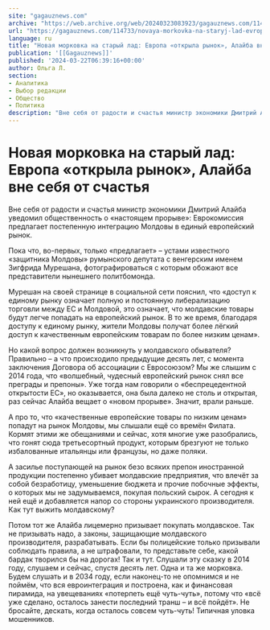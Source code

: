 ```yaml
---
site: "gagauznews.com"
archive: "https://web.archive.org/web/20240323083923/gagauznews.com/114733/novaya-morkovka-na-staryj-lad-evropa-otkryla-rynok-alajba-vne-sebya-ot-schastya.html"
url: "https://gagauznews.com/114733/novaya-morkovka-na-staryj-lad-evropa-otkryla-rynok-alajba-vne-sebya-ot-schastya.html"
language: ru
title: "Новая морковка на старый лад: Европа «открыла рынок», Алайба вне себя от счастья"
publication: '[[Gagauznews]]'
published: '2024-03-22T06:39:16+00:00'
author: Ольга Л.
section:
- Аналитика
- Выбор редакции
- Общество
- Политика
description: "Вне себя от радости и счастья министр экономики Дмитрий Алайба уведомил общественность о «настоящем прорыве»: Еврокомиссия предлагает постепенную интеграцию Молдовы в единый европейский рынок. Пока что, во-первых, только «предлагает» – устами известного «защитника Молдовы» румынского депутата с венгерским именем Зигфрида Мурешана, фотографироваться с которым обожают все представители нынешнего политбомонда. Мурешан на своей странице в социальной сети пояснил, что «доступ к единому рынку означает полную и постоянную либерализацию торговли между ЕС и Молдовой, это означает, что молдавские товары будут легче попадать на европейский рынок. В то же время, благодаря доступу к единому рынку, жители Молдовы получат более лёгкий доступ к качественным […]"
---
```


# Новая морковка на старый лад: Европа «открыла рынок», Алайба вне себя от счастья

Вне себя от радости и счастья министр экономики Дмитрий Алайба уведомил общественность о «настоящем прорыве»: Еврокомиссия предлагает постепенную интеграцию Молдовы в единый европейский рынок.

Пока что, во-первых, только «предлагает» – устами известного «защитника Молдовы» румынского депутата с венгерским именем Зигфрида Мурешана, фотографироваться с которым обожают все представители нынешнего политбомонда.

Мурешан на своей странице в социальной сети пояснил, что «доступ к единому рынку означает полную и постоянную либерализацию торговли между ЕС и Молдовой, это означает, что молдавские товары будут легче попадать на европейский рынок. В то же время, благодаря доступу к единому рынку, жители Молдовы получат более лёгкий доступ к качественным европейским товарам по более низким ценам».

Но какой вопрос должен возникнуть у молдавского обывателя? Правильно – а что происходило предыдущие десять лет, с момента заключения Договора об ассоциации с Евросоюзом? Мы же слышим с 2014 года, что «волшебный, чудесный европейский рынок снял все преграды и препоны». Уже тогда нам говорили о «беспрецедентной открытости ЕС», но оказывается, она была далеко не столь и открытая, раз сейчас Алайба вещает о «новом прорыве». Значит, врали раньше.

А про то, что «качественные европейские товары по низким ценам» попадут на рынок Молдовы, мы слышали ещё со времён Филата. Кормят этими же обещаниями и сейчас, хотя многие уже разобрались, что гонят сюда третьесортный продукт, которым брезгуют не только избалованные итальянцы или французы, но даже поляки.

А засилье поступающей на рынок безо всяких препон иностранной продукции постепенно убивает молдавские предприятия, что влечёт за собой безработицу, уменьшение бюджета и прочие побочные эффекты, о которых мы не задумываемся, покупая польский сырок. А сегодня к ней ещё и добавляется напор со стороны украинского производителя. Как тут выжить молдавскому?

Потом тот же Алайба лицемерно призывает покупать молдавское. Так не призывать надо, а законы, защищающие молдавского производителя, разрабатывать. Если бы полицейские только призывали соблюдать правила, а не штрафовали, то представьте себе, какой бардак творился бы на дорогах! Так и тут. Слушали эту сказку в 2014 году, слушаем и сейчас, спустя десять лет. Одна и та же морковка. Будем слушать и в 2034 году, если наконец-то не опомнимся и не поймём, что вся евроинтеграция и построена, как и финансовая пирамида, на увещеваниях «потерпеть ещё чуть-чуть», потому что «всё уже сделано, осталось занести последний транш – и всё пойдёт». Не бросайте, дескать, когда осталось совсем чуть-чуть! Типичная уловка мошенников.